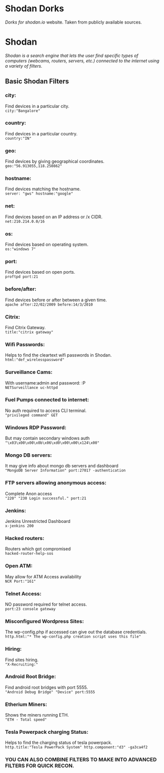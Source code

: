 # Shodan Dorks
*Dorks for shodan.io* website. Taken from publicly available sources.

# Shodan
_Shodan is a search engine that lets the user find specific types
of computers (webcams, routers, servers, etc.) connected to the internet using a variety of filters._

## Basic Shodan Filters
### city:
Find devices in a particular city.<br/>
`city:"Bangalore"`

### country:
Find devices in a particular country.<br/>
`country:"IN"`

### geo:
Find devices by giving geographical coordinates.<br/>
`geo:"56.913055,118.250862"`

### hostname:
Find devices matching the hostname.<br/>
`server: "gws" hostname:"google"`

### net:
Find devices based on an IP address or /x CIDR.<br/>
`net:210.214.0.0/16`

### os:
Find devices based on operating system.<br/>
`os:"windows 7"`

### port:
Find devices based on open ports.<br/>
`proftpd port:21`

### before/after:
Find devices before or after between a given time.<br/>
`apache after:22/02/2009 before:14/3/2010`

### Citrix:
Find Citrix Gateway.<br/>
`title:"citrix gateway"`

### Wifi Passwords:
Helps to find the cleartext wifi passwords in Shodan.</br>
`html:"def_wirelesspassword"`

### Surveillance Cams:
With username:admin and password: :P</br>
`NETSurveillance uc-httpd`

### Fuel Pumps connected to internet:
No auth required to access CLI terminal.</br>
`"privileged command" GET`

### Windows RDP Password:
But may contain secondary windows auth</br>
`"\x03\x00\x00\x0b\x06\xd0\x00\x00\x124\x00"`

### Mongo DB servers:
It may give info about mongo db servers and dashboard </br>
`"MongoDB Server Information" port:27017 -authentication`

### FTP servers allowing anonymous access:
Complete Anon access </br>
`"220" "230 Login successful." port:21`

### Jenkins:
Jenkins Unrestricted Dashboard </br>
`x-jenkins 200`

### Hacked routers:
Routers which got compromised </br>
`hacked-router-help-sos`

### Open ATM:
May allow for ATM Access availability </br>
`NCR Port:"161"`

### Telnet Access:
NO password required for telnet access. </br>
`port:23 console gateway`

### Misconfigured Wordpress Sites:
The wp-config.php if accessed can give out the database credentials. </br>
`http.html:"* The wp-config.php creation script uses this file"`

### Hiring:
Find sites hiring. </br>
`"X-Recruiting:"`

### Android Root Bridge:
Find android root bridges with port 5555. </br>
`"Android Debug Bridge" "Device" port:5555`

### Etherium Miners:
Shows the miners running ETH. </br>
`"ETH - Total speed"`

### Tesla Powerpack charging Status:
Helps to find the charging status of tesla powerpack. </br>
`http.title:"Tesla PowerPack System" http.component:"d3" -ga3ca4f2`




### YOU CAN ALSO COMBINE FILTERS TO MAKE INTO ADVANCED FILTERS FOR QUICK RECON.


